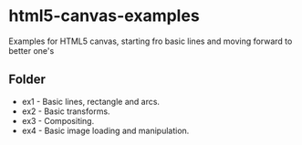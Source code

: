 html5-canvas-examples
=====================

Examples for HTML5 canvas, starting fro basic lines and moving forward to better one's

Folder
------

* ex1 - Basic lines, rectangle and arcs. 
* ex2 - Basic transforms.
* ex3 - Compositing.
* ex4 - Basic image loading and manipulation.
